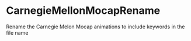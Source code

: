 # CarnegieMellonMocapRename
Rename the Carnegie Melon Mocap animations to include keywords in the file name
